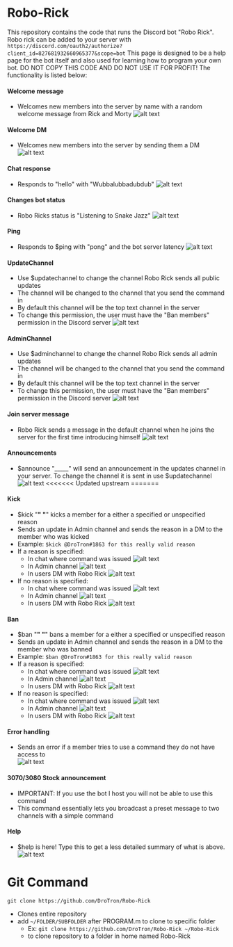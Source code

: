 # Robo-Rick
This repository contains the code that runs the Discord bot "Robo Rick". Robo rick can be added to your server with `https://discord.com/oauth2/authorize?client_id=827681932660965377&scope=bot`
This page is designed to be a help page for the bot itself and also used for learning how to program your own bot. DO NOT COPY THIS CODE AND DO NOT USE IT FOR PROFIT!
The functionality is listed below:

#### Welcome message
   * Welcomes new members into the server by name with a random welcome message from Rick and Morty
![alt text](https://raw.githubusercontent.com/DroTron/Robo-Rick/main/Screenshots/welcomemessages.PNG)
#### Welcome DM
   * Welcomes new members into the server by sending them a DM
![alt text](https://raw.githubusercontent.com/DroTron/Robo-Rick/main/Screenshots/welcomedm.PNG)
#### Chat response
   * Responds to "hello" with "Wubbalubbadubdub"
![alt text](https://raw.githubusercontent.com/DroTron/Robo-Rick/main/Screenshots/hello.PNG)
#### Changes bot status
   * Robo Ricks status is "Listening to Snake Jazz"
![alt text](https://raw.githubusercontent.com/DroTron/Robo-Rick/main/Screenshots/status.PNG)
#### Ping
   * Responds to $ping with "pong" and the bot server latency
![alt text](https://raw.githubusercontent.com/DroTron/Robo-Rick/main/Screenshots/ping.PNG)
#### UpdateChannel
   * Use $updatechannel to change the channel Robo Rick sends all public updates
   * The channel will be changed to the channel that you send the command in
   * By default this channel will be the top text channel in the server
   * To change this permission, the user must have the "Ban members" permission in the Discord server
![alt text](https://raw.githubusercontent.com/DroTron/Robo-Rick/main/Screenshots/updatechannel.PNG)
#### AdminChannel
   * Use $adminchannel to change the channel Robo Rick sends all admin updates
   * The channel will be changed to the channel that you send the command in
   * By default this channel will be the top text channel in the server
   * To change this permission, the user must have the "Ban members" permission in the Discord server
![alt text](https://raw.githubusercontent.com/DroTron/Robo-Rick/main/Screenshots/adminchannel.PNG)
#### Join server message
   * Robo Rick sends a message in the default channel when he joins the server for the first time introducing himself
![alt text](https://raw.githubusercontent.com/DroTron/Robo-Rick/main/Screenshots/joinmessage.PNG)
#### Announcements
   * $announce "_____" will send an announcement in the updates channel in your server. To change the channel it is sent in use $updatechannel
![alt text](https://raw.githubusercontent.com/DroTron/Robo-Rick/main/Screenshots/announce.PNG)
<<<<<<< Updated upstream
=======
#### Kick
   * $kick "__" "__" kicks a member for a either a specified or unspecified reason
   * Sends an update in Admin channel and sends the reason in a DM to the member who was kicked
   * Example: `$kick @DroTron#1863 for this really valid reason` 
   * If a reason is specified:
      * In chat where command was issued
![alt text](https://raw.githubusercontent.com/DroTron/Robo-Rick/main/Screenshots/kick1.PNG)
      * In Admin channel
![alt text](https://raw.githubusercontent.com/DroTron/Robo-Rick/main/Screenshots/kick2.PNG)
      * In users DM with Robo Rick
![alt text](https://raw.githubusercontent.com/DroTron/Robo-Rick/main/Screenshots/kick3.png)
   * If no reason is specified:
      * In chat where command was issued
![alt text](https://raw.githubusercontent.com/DroTron/Robo-Rick/main/Screenshots/kickNR1.PNG)
      * In Admin channel
![alt text](https://raw.githubusercontent.com/DroTron/Robo-Rick/main/Screenshots/kickNR2.PNG)
      * In users DM with Robo Rick
![alt text](https://raw.githubusercontent.com/DroTron/Robo-Rick/main/Screenshots/kickNR3.png) 
#### Ban
   * $ban "__" "__" bans a member for a either a specified or unspecified reason
   * Sends an update in Admin channel and sends the reason in a DM to the member who was banned
   * Example: `$ban @DroTron#1863 for this really valid reason` 
   * If a reason is specified:
      * In chat where command was issued
![alt text](https://raw.githubusercontent.com/DroTron/Robo-Rick/main/Screenshots/ban1.PNG)
      * In Admin channel
![alt text](https://raw.githubusercontent.com/DroTron/Robo-Rick/main/Screenshots/ban2.PNG)
      * In users DM with Robo Rick
![alt text](https://raw.githubusercontent.com/DroTron/Robo-Rick/main/Screenshots/ban3.png)
   * If no reason is specified:  
      * In chat where command was issued
![alt text](https://raw.githubusercontent.com/DroTron/Robo-Rick/main/Screenshots/banNR1.PNG)
      * In Admin channel
![alt text](https://raw.githubusercontent.com/DroTron/Robo-Rick/main/Screenshots/banNR2.PNG)
      * In users DM with Robo Rick
![alt text](https://raw.githubusercontent.com/DroTron/Robo-Rick/main/Screenshots/banNR3.png)
#### Error handling
   * Sends an error if a member tries to use a command they do not have access to  
![alt text](https://raw.githubusercontent.com/DroTron/Robo-Rick/main/Screenshots/errorhandling.png)   
#### 3070/3080 Stock announcement
   * IMPORTANT: If you use the bot I host you will not be able to use this command
   * This command essentially lets you broadcast a preset message to two channels with a simple command
#### Help
   * $help is here! Type this to get a less detailed summary of what is above.   
![alt text](https://raw.githubusercontent.com/DroTron/Robo-Rick/main/Screenshots/help.PNG)

# Git Command
`git clone https://github.com/DroTron/Robo-Rick`
*  Clones entire repository
*  add `~/FOLDER/SUBFOLDER` after PROGRAM.m to clone to specific folder
   * Ex: `git clone https://github.com/DroTron/Robo-Rick ~/Robo-Rick`
   * to clone repository to a folder in home named Robo-Rick
